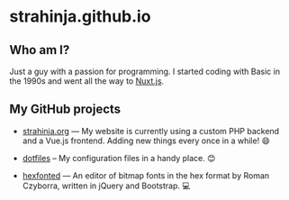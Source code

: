 # strahinja.github.io

## Who am I?

Just a guy with a passion for programming. I started coding with Basic in the
1990s and went all the way to [Nuxt.js][1].

## My GitHub projects

- [strahinja.org][2] — My website is currently using a custom PHP backend and a
  Vue.js frontend. Adding new things every once in a while! 😄

- [dotfiles][3] – My configuration files in a handy place. 😊 

- [hexfonted][4] — An editor of bitmap fonts in the hex format by Roman
  Czyborra, written in jQuery and Bootstrap. 💻

[1]: https://nuxtjs.org
[2]: http://strahinja.org
[3]: https://github.com/Strahinja/dotfiles
[4]: https://github.com/Strahinja/hexfonted

